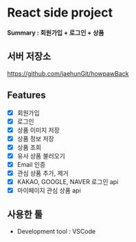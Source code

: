# React side project

**Summary : 회원가입 + 로그인 + 상품**

## 서버 저장소

https://github.com/jaehunGit/howpawBack

## Features

- [x] 회원가입
- [x] 로그인
- [x] 상품 이미지 저장
- [x] 상품 정보 저장
- [x] 상품 조회
- [x] 유사 상품 불러오기
- [x] Email 인증
- [x] 관심 상품 추가, 제거
- [x] KAKAO, GOOGLE, NAVER 로그인 api
- [x] 마이페이지 관심 상품 api

## 사용한 툴 

- Development tool : VSCode
